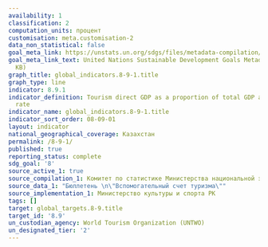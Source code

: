 ```yaml
---
availability: 1
classification: 2
computation_units: процент
customisation: meta.customisation-2
data_non_statistical: false
goal_meta_link: https://unstats.un.org/sdgs/files/metadata-compilation/Metadata-Goal-8.pdf
goal_meta_link_text: United Nations Sustainable Development Goals Metadata (PDF 526
  KB)
graph_title: global_indicators.8-9-1.title
graph_type: line
indicator: 8.9.1
indicator_definition: Tourism direct GDP as a proportion of total GDP and in growth
  rate
indicator_name: global_indicators.8-9-1.title
indicator_sort_order: 08-09-01
layout: indicator
national_geographical_coverage: Казахстан
permalink: /8-9-1/
published: true
reporting_status: complete
sdg_goal: '8'
source_active_1: true
source_compilation_1: Комитет по статистике Министерства национальной экономики РК
source_data_1: "Бюллетень \n\"Вспомогательный счет туризма\""
source_implementation_1: Министерство культуры и спорта РК
tags: []
target: global_targets.8-9.title
target_id: '8.9'
un_custodian_agency: World Tourism Organization (UNTWO)
un_designated_tier: '2'
---
```

